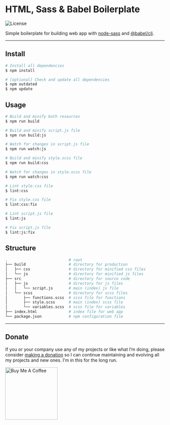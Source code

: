 # HTML, Sass & Babel Boilerplate

![License](https://img.shields.io/github/license/mypreview/html-boilerplate)

Simple boilerplate for building web app with [node-sass](https://github.com/sass/node-sass) and [@babel/cli](https://github.com/babel/babel/tree/master/packages/babel-cli).

---

## Install

```bash
# Install all dependencies
$ npm install

# [optional] Check and update all dependencies
$ npm outdated
$ npm update
```

## Usage

```bash
# Build and minify both resources
$ npm run build

# Build and minify script.js file
$ npm run build:js

# Watch for changes in script.js file
$ npm run watch:js

# Build and minify style.scss file
$ npm run build:css

# Watch for changes in style.scss file
$ npm run watch:css

# Lint style.css file
$ lint:css

# Fix style.css file
$ lint:css:fix

# Lint script.js file
$ lint:js

# Fix script.js file
$ lint:js:fix
```

## Structure

```bash
.                           # root
├── build                   # directory for production
│   ├── css                 # directory for minified css files
│   └── js                  # directory for minified js files
├── src                     # directory for source code
│   ├── js                  # directory for js files
│   │   └── script.js       # main (index) js file
│   └── scss                # directory for scss files
│       ├── functions.scss  # scss file for functions
│       ├── style.scss      # main (index) scss file
│       └── variables.scss  # scss file for variables
├── index.html              # index file for web app
└── package.json			# npm configuration file
```

---

## Donate

If you or your company use any of my projects or like what I’m doing, please consider [making a donation](https://www.buymeacoffee.com/mahdiyazdani) so I can continue maintaining and evolving all my projects and new ones. I’m in this for the long run. 

<a href="https://www.buymeacoffee.com/mahdiyazdani" target="_blank"><img src="https://cdn.buymeacoffee.com/buttons/v2/default-yellow.png" alt="Buy Me A Coffee" width="165" /></a>
